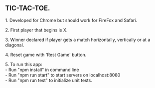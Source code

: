<h2>TIC-TAC-TOE.</h2>

<p>1. Developed for Chrome but should work for FireFox and Safari.</p>

<p>2. First player that begins is X.</p>

<p>3. Winner declared if player gets a match horizontally, vertically or at a diagonal.</p>

<p>4. Reset game with 'Rest Game' button.</p>

<p>5. To run this app:
<br>- Run "npm install" in command line
<br>- Run "npm run start" to start servers on localhost:8080
<br>- Run "npm run test" to initialize unit tests.</p>